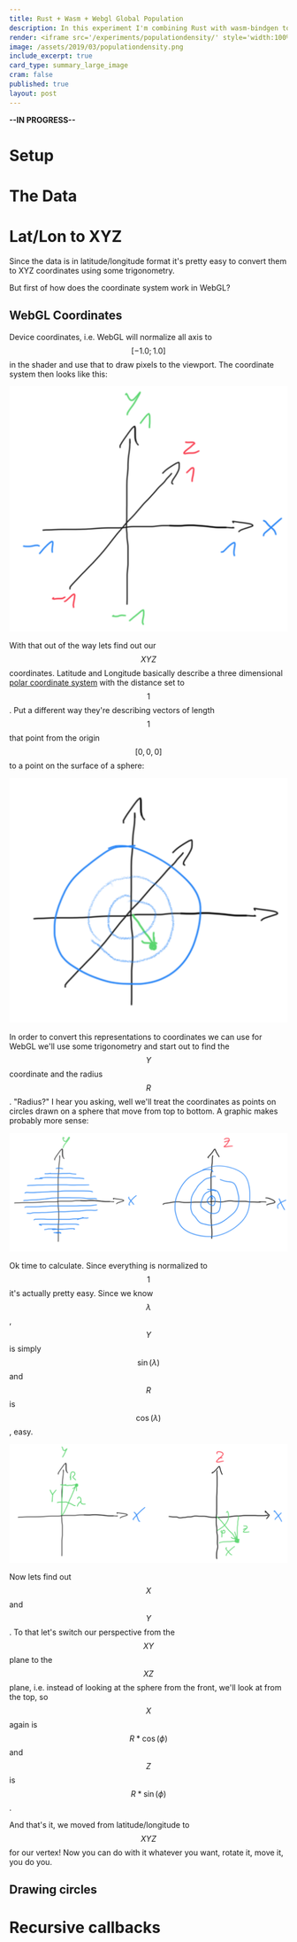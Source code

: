 ```yaml
---
title: Rust + Wasm + Webgl Global Population
description: In this experiment I'm combining Rust with wasm-bindgen to create a WebGL visualization of global population density
render: <iframe src='/experiments/populationdensity/' style='width:100%;height:40vh;border:none;'></iframe>
image: /assets/2019/03/populationdensity.png
include_excerpt: true
card_type: summary_large_image
cram: false
published: true
layout: post
---
```


**--IN PROGRESS--**

# Setup

# The Data

# Lat/Lon to XYZ

Since the data is in latitude/longitude format it's pretty easy to convert them to XYZ coordinates using some trigonometry.

But first of how does the coordinate system work in WebGL?

## WebGL Coordinates

Device coordinates, i.e. WebGL will normalize all axis to $$[-1.0; 1.0]$$ in the shader and use that to draw pixels to the viewport.
The coordinate system then looks like this:

![device coordinates](https://github.com/chjdev/chjdev.github.io/raw/master/assets/2019/03/devicecoord.png)

With that out of the way lets find out our $$XYZ$$ coordinates. Latitude and Longitude basically describe a three dimensional [polar coordinate system](https://en.wikipedia.org/wiki/Polar_coordinate_system) with the distance set to $$1$$. Put a different way they're describing vectors of length $$1$$ that point from the origin $$[0, 0, 0]$$ to a point on the surface of a sphere:

![point on sphere](https://github.com/chjdev/chjdev.github.io/raw/master/assets/2019/03/pointonsphere.png)

In order to convert this representations to coordinates we can use for WebGL we'll use some trigonometry and start out to find the $$Y$$ coordinate and the radius $$R$$. "Radius?" I hear you asking, well we'll treat the coordinates as points on circles drawn on a sphere that move from top to bottom. A graphic makes probably more sense:

![sphere slices](https://github.com/chjdev/chjdev.github.io/raw/master/assets/2019/03/sphere.png)

Ok time to calculate. Since everything is normalized to $$1$$ it's actually pretty easy. Since we know $$\lambda$$, $$Y$$ is simply $$\sin(\lambda)$$ and $$R$$ is $$\cos(\lambda)$$, easy.

![trigonometry](https://github.com/chjdev/chjdev.github.io/raw/master/assets/2019/03/trigonometry.png)

Now lets find out $$X$$ and $$Y$$. To that let's switch our perspective from the $$XY$$ plane to the $$XZ$$ plane, i.e. instead of looking at the sphere from the front, we'll look at from the top, so $$X$$ again is $$R * \cos(\phi)$$ and $$Z$$ is $$R * \sin(\phi)$$.

And that's it, we moved from latitude/longitude to $$XYZ$$ for our vertex! Now you can do with it whatever you want, rotate it, move it, you do you.

## Drawing circles

# Recursive callbacks
